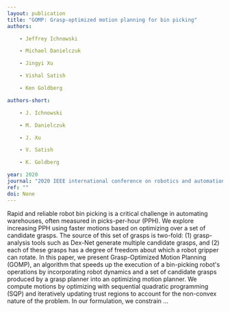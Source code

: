 ```yaml
---
layout: publication
title: "GOMP: Grasp-optimized motion planning for bin picking"
authors:

    - Jeffrey Ichnowski

    - Michael Danielczuk

    - Jingyi Xu

    - Vishal Satish

    - Ken Goldberg

authors-short:

    - J. Ichnowski

    - M. Danielczuk

    - J. Xu

    - V. Satish

    - K. Goldberg

year: 2020
journal: "2020 IEEE international conference on robotics and automation (ICRA)"
ref: ""
doi: None
---
```


Rapid and reliable robot bin picking is a critical challenge in automating warehouses, often measured in picks-per-hour (PPH). We explore increasing PPH using faster motions based on optimizing over a set of candidate grasps. The source of this set of grasps is two-fold: (1) grasp-analysis tools such as Dex-Net generate multiple candidate grasps, and (2) each of these grasps has a degree of freedom about which a robot gripper can rotate. In this paper, we present Grasp-Optimized Motion Planning (GOMP), an algorithm that speeds up the execution of a bin-picking robot's operations by incorporating robot dynamics and a set of candidate grasps produced by a grasp planner into an optimizing motion planner. We compute motions by optimizing with sequential quadratic programming (SQP) and iteratively updating trust regions to account for the non-convex nature of the problem. In our formulation, we constrain …
    